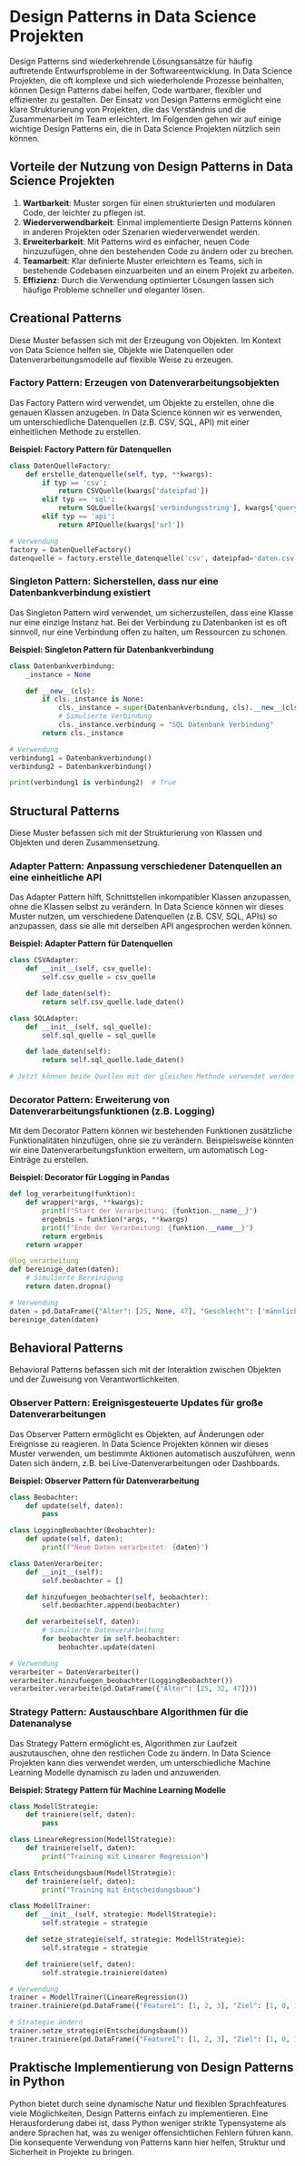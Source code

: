 # Design Patterns in Data Science Projekten

Design Patterns sind wiederkehrende Lösungsansätze für häufig auftretende Entwurfsprobleme in der Softwareentwicklung. In Data Science Projekten, die oft komplexe und sich wiederholende Prozesse beinhalten, können Design Patterns dabei helfen, Code wartbarer, flexibler und effizienter zu gestalten. Der Einsatz von Design Patterns ermöglicht eine klare Strukturierung von Projekten, die das Verständnis und die Zusammenarbeit im Team erleichtert. Im Folgenden gehen wir auf einige wichtige Design Patterns ein, die in Data Science Projekten nützlich sein können.




## Vorteile der Nutzung von Design Patterns in Data Science Projekten

1. **Wartbarkeit**: Muster sorgen für einen strukturierten und modularen Code, der leichter zu pflegen ist.
2. **Wiederverwendbarkeit**: Einmal implementierte Design Patterns können in anderen Projekten oder Szenarien wiederverwendet werden.
3. **Erweiterbarkeit**: Mit Patterns wird es einfacher, neuen Code hinzuzufügen, ohne den bestehenden Code zu ändern oder zu brechen.
4. **Teamarbeit**: Klar definierte Muster erleichtern es Teams, sich in bestehende Codebasen einzuarbeiten und an einem Projekt zu arbeiten.
5. **Effizienz**: Durch die Verwendung optimierter Lösungen lassen sich häufige Probleme schneller und eleganter lösen.



## Creational Patterns

Diese Muster befassen sich mit der Erzeugung von Objekten. Im Kontext von Data Science helfen sie, Objekte wie Datenquellen oder Datenverarbeitungsmodelle auf flexible Weise zu erzeugen.

### **Factory Pattern: Erzeugen von Datenverarbeitungsobjekten**

Das Factory Pattern wird verwendet, um Objekte zu erstellen, ohne die genauen Klassen anzugeben. In Data Science können wir es verwenden, um unterschiedliche Datenquellen (z.B. CSV, SQL, API) mit einer einheitlichen Methode zu erstellen.

**Beispiel: Factory Pattern für Datenquellen**

```python
class DatenQuelleFactory:
    def erstelle_datenquelle(self, typ, **kwargs):
        if typ == 'csv':
            return CSVQuelle(kwargs['dateipfad'])
        elif typ == 'sql':
            return SQLQuelle(kwargs['verbindungsstring'], kwargs['query'])
        elif typ == 'api':
            return APIQuelle(kwargs['url'])

# Verwendung
factory = DatenQuelleFactory()
datenquelle = factory.erstelle_datenquelle('csv', dateipfad='daten.csv')
```

### **Singleton Pattern: Sicherstellen, dass nur eine Datenbankverbindung existiert**

Das Singleton Pattern wird verwendet, um sicherzustellen, dass eine Klasse nur eine einzige Instanz hat. Bei der Verbindung zu Datenbanken ist es oft sinnvoll, nur eine Verbindung offen zu halten, um Ressourcen zu schonen.

**Beispiel: Singleton Pattern für Datenbankverbindung**

```python
class Datenbankverbindung:
    _instance = None

    def __new__(cls):
        if cls._instance is None:
            cls._instance = super(Datenbankverbindung, cls).__new__(cls)
            # Simulierte Verbindung
            cls._instance.verbindung = "SQL Datenbank Verbindung"
        return cls._instance

# Verwendung
verbindung1 = Datenbankverbindung()
verbindung2 = Datenbankverbindung()

print(verbindung1 is verbindung2)  # True
```



## Structural Patterns

Diese Muster befassen sich mit der Strukturierung von Klassen und Objekten und deren Zusammensetzung.

### **Adapter Pattern: Anpassung verschiedener Datenquellen an eine einheitliche API**

Das Adapter Pattern hilft, Schnittstellen inkompatibler Klassen anzupassen, ohne die Klassen selbst zu verändern. In Data Science können wir dieses Muster nutzen, um verschiedene Datenquellen (z.B. CSV, SQL, APIs) so anzupassen, dass sie alle mit derselben API angesprochen werden können.

**Beispiel: Adapter Pattern für Datenquellen**

```python
class CSVAdapter:
    def __init__(self, csv_quelle):
        self.csv_quelle = csv_quelle

    def lade_daten(self):
        return self.csv_quelle.lade_daten()

class SQLAdapter:
    def __init__(self, sql_quelle):
        self.sql_quelle = sql_quelle

    def lade_daten(self):
        return self.sql_quelle.lade_daten()

# Jetzt können beide Quellen mit der gleichen Methode verwendet werden
```

### **Decorator Pattern: Erweiterung von Datenverarbeitungsfunktionen (z.B. Logging)**

Mit dem Decorator Pattern können wir bestehenden Funktionen zusätzliche Funktionalitäten hinzufügen, ohne sie zu verändern. Beispielsweise könnten wir eine Datenverarbeitungsfunktion erweitern, um automatisch Log-Einträge zu erstellen.

**Beispiel: Decorator für Logging in Pandas**

```python
def log_verarbeitung(funktion):
    def wrapper(*args, **kwargs):
        print(f"Start der Verarbeitung: {funktion.__name__}")
        ergebnis = funktion(*args, **kwargs)
        print(f"Ende der Verarbeitung: {funktion.__name__}")
        return ergebnis
    return wrapper

@log_verarbeitung
def bereinige_daten(daten):
    # Simulierte Bereinigung
    return daten.dropna()

# Verwendung
daten = pd.DataFrame({"Alter": [25, None, 47], "Geschlecht": ['männlich', 'weiblich', None]})
bereinige_daten(daten)
```



## Behavioral Patterns

Behavioral Patterns befassen sich mit der Interaktion zwischen Objekten und der Zuweisung von Verantwortlichkeiten.

### **Observer Pattern: Ereignisgesteuerte Updates für große Datenverarbeitungen**

Das Observer Pattern ermöglicht es Objekten, auf Änderungen oder Ereignisse zu reagieren. In Data Science Projekten können wir dieses Muster verwenden, um bestimmte Aktionen automatisch auszuführen, wenn Daten sich ändern, z.B. bei Live-Datenverarbeitungen oder Dashboards.

**Beispiel: Observer Pattern für Datenverarbeitung**

```python
class Beobachter:
    def update(self, daten):
        pass

class LoggingBeobachter(Beobachter):
    def update(self, daten):
        print(f"Neue Daten verarbeitet: {daten}")

class DatenVerarbeiter:
    def __init__(self):
        self.beobachter = []

    def hinzufuegen_beobachter(self, beobachter):
        self.beobachter.append(beobachter)

    def verarbeite(self, daten):
        # Simulierte Datenverarbeitung
        for beobachter in self.beobachter:
            beobachter.update(daten)

# Verwendung
verarbeiter = DatenVerarbeiter()
verarbeiter.hinzufuegen_beobachter(LoggingBeobachter())
verarbeiter.verarbeite(pd.DataFrame({"Alter": [25, 32, 47]}))
```

### **Strategy Pattern: Austauschbare Algorithmen für die Datenanalyse**

Das Strategy Pattern ermöglicht es, Algorithmen zur Laufzeit auszutauschen, ohne den restlichen Code zu ändern. In Data Science Projekten kann dies verwendet werden, um unterschiedliche Machine Learning Modelle dynamisch zu laden und anzuwenden.

**Beispiel: Strategy Pattern für Machine Learning Modelle**

```python
class ModellStrategie:
    def trainiere(self, daten):
        pass

class LineareRegression(ModellStrategie):
    def trainiere(self, daten):
        print("Training mit Linearer Regression")

class Entscheidungsbaum(ModellStrategie):
    def trainiere(self, daten):
        print("Training mit Entscheidungsbaum")

class ModellTrainer:
    def __init__(self, strategie: ModellStrategie):
        self.strategie = strategie

    def setze_strategie(self, strategie: ModellStrategie):
        self.strategie = strategie

    def trainiere(self, daten):
        self.strategie.trainiere(daten)

# Verwendung
trainer = ModellTrainer(LineareRegression())
trainer.trainiere(pd.DataFrame({"Feature1": [1, 2, 3], "Ziel": [1, 0, 1]}))

# Strategie ändern
trainer.setze_strategie(Entscheidungsbaum())
trainer.trainiere(pd.DataFrame({"Feature1": [1, 2, 3], "Ziel": [1, 0, 1]}))
```



## Praktische Implementierung von Design Patterns in Python

Python bietet durch seine dynamische Natur und flexiblen Sprachfeatures viele Möglichkeiten, Design Patterns einfach zu implementieren. Eine Herausforderung dabei ist, dass Python weniger strikte Typensysteme als andere Sprachen hat, was zu weniger offensichtlichen Fehlern führen kann. Die konsequente Verwendung von Patterns kann hier helfen, Struktur und Sicherheit in Projekte zu bringen.
